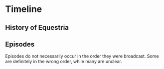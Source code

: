 # Timeline


## History of Equestria


## Episodes

Episodes do not necessarily occur in the order they were broadcast. Some are definitely in the wrong order, while many are unclear.